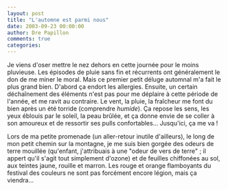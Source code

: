 ```yaml
---
layout: post
title: "L'automne est parmi nous"
date: 2003-09-23 00:00:00
author: Dre Papillon
comments: true
categories: 
---
```



Je viens d'oser mettre le nez dehors en cette journée pour le moins pluvieuse.  Les épisodes de pluie sans fin et récurrents ont généralement le don de me miner le moral.  Mais ce premier petit déluge automnal m'a fait le plus grand bien.  D'abord ça endort les allergies.  Ensuite, un certain déchaînement des éléments n'est pas pour me déplaire à cette période de l'année, et me ravit au contraire.  Le vent, la pluie, la fraîcheur me font du bien après un été torride (comprendre *humide*).  Ça repose les sens, les yeux éblouis par le soleil, la peau brûlée, et ça donne envie de se coller à son amoureux et de ressortir ses pulls confortables...  Jusqu'ici, ça me va !

Lors de ma petite promenade (un aller-retour inutile d'ailleurs), le long de mon petit chemin sur la montagne, je me suis bien gorgée des odeurs de terre mouillée (qu'enfant, j'attribuais à une "odeur de vers de terre" ; il appert qu'il s'agit tout simplement d'ozone) et de feuilles chiffonées au sol, aux teintes jaune, rouille et marron.  Les rouge et orange flamboyants du festival des couleurs ne sont pas forcément encore légion, mais ça viendra...
